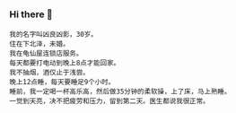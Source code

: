 
### Hi there 👋


    我的名字叫凶良凶影，30岁。
    住在下北泽，未婚。
    我在龟仙屋连锁店服务。
    每天都要打电动到晚上8点才能回家。
    我不抽烟，酒仅止于浅尝。
    晚上12点睡，每天要睡足9个小时。
    睡前，我一定喝一杯高乐高，然后做35分钟的柔软操，上了床，马上熟睡。
    一觉到天亮，决不把疲劳和压力，留到第二天。医生都说我很正常。
    